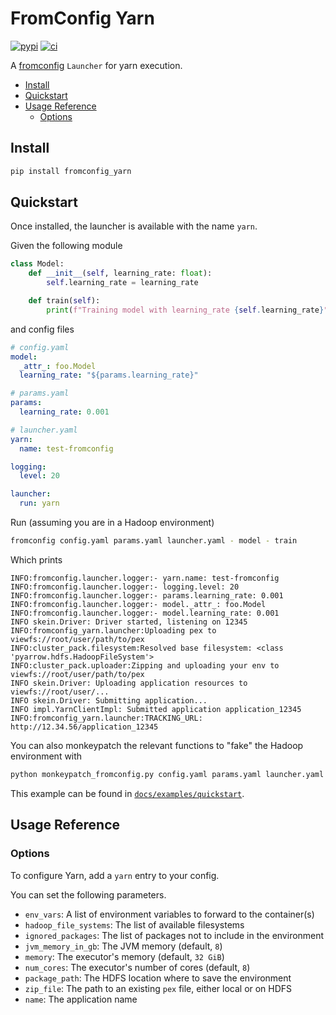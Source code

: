 # FromConfig Yarn
[![pypi](https://img.shields.io/pypi/v/fromconfig-yarn.svg)](https://pypi.python.org/pypi/fromconfig-yarn)
[![ci](https://github.com/criteo/fromconfig-yarn/workflows/Continuous%20integration/badge.svg)](https://github.com/criteo/fromconfig-yarn/actions?query=workflow%3A%22Continuous+integration%22)


A [fromconfig](https://github.com/criteo/fromconfig) `Launcher` for yarn execution.



<!-- MarkdownTOC -->

- [Install](#install)
- [Quickstart](#quickstart)
- [Usage Reference](#usage-reference)
  - [Options](#options)

<!-- /MarkdownTOC -->


<a id="install"></a>
## Install

```bash
pip install fromconfig_yarn
```

<a id="quickstart"></a>
## Quickstart

Once installed, the launcher is available with the name `yarn`.

Given the following module

```python
class Model:
    def __init__(self, learning_rate: float):
        self.learning_rate = learning_rate

    def train(self):
        print(f"Training model with learning_rate {self.learning_rate}")
```


and config files

```yaml
# config.yaml
model:
  _attr_: foo.Model
  learning_rate: "${params.learning_rate}"

# params.yaml
params:
  learning_rate: 0.001

# launcher.yaml
yarn:
  name: test-fromconfig

logging:
  level: 20

launcher:
  run: yarn
```

Run (assuming you are in a Hadoop environment)

```bash
fromconfig config.yaml params.yaml launcher.yaml - model - train
```

Which prints

```
INFO:fromconfig.launcher.logger:- yarn.name: test-fromconfig
INFO:fromconfig.launcher.logger:- logging.level: 20
INFO:fromconfig.launcher.logger:- params.learning_rate: 0.001
INFO:fromconfig.launcher.logger:- model._attr_: foo.Model
INFO:fromconfig.launcher.logger:- model.learning_rate: 0.001
INFO skein.Driver: Driver started, listening on 12345
INFO:fromconfig_yarn.launcher:Uploading pex to viewfs://root/user/path/to/pex
INFO:cluster_pack.filesystem:Resolved base filesystem: <class 'pyarrow.hdfs.HadoopFileSystem'>
INFO:cluster_pack.uploader:Zipping and uploading your env to viewfs://root/user/path/to/pex
INFO skein.Driver: Uploading application resources to viewfs://root/user/...
INFO skein.Driver: Submitting application...
INFO impl.YarnClientImpl: Submitted application application_12345
INFO:fromconfig_yarn.launcher:TRACKING_URL: http://12.34.56/application_12345
```

You can also monkeypatch the relevant functions to "fake" the Hadoop environment with

```bash
python monkeypatch_fromconfig.py config.yaml params.yaml launcher.yaml - model - train
```

This example can be found in [`docs/examples/quickstart`](docs/examples/quickstart).


<a id="usage-reference"></a>
## Usage Reference

<a id="options"></a>
### Options

To configure Yarn, add a `yarn` entry to your config.

You can set the following parameters.

- `env_vars`: A list of environment variables to forward to the container(s)
- `hadoop_file_systems`: The list of available filesystems
- `ignored_packages`: The list of packages not to include in the environment
- `jvm_memory_in_gb`: The JVM memory (default, `8`)
- `memory`: The executor's memory (default, `32 GiB`)
- `num_cores`: The executor's number of cores (default, `8`)
- `package_path`: The HDFS location where to save the environment
- `zip_file`: The path to an existing `pex` file, either local or on HDFS
- `name`: The application name
